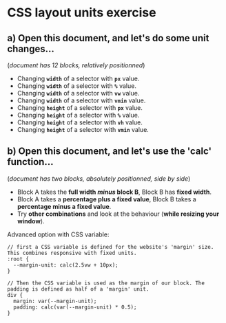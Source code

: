 # CSS layout units exercise

## a) Open this document, and let's do some unit changes...

(*document has 12 blocks, relatively positionned*)

- Changing **`width`** of a selector with **`px`** value.
- Changing **`width`** of a selector with **`%`** value.
- Changing **`width`** of a selector with **`vw`** value.
- Changing **`width`** of a selector with **`vmin`** value.
- Changing **`height`** of a selector with **`px`** value.
- Changing **`height`** of a selector with **`%`** value.
- Changing **`height`** of a selector with **`vh`** value.
- Changing **`height`** of a selector with **`vmin`** value.

## b) Open this document, and let's use the 'calc' function...

(*document has two blocks, absolutely positionned, side by side*)

- Block A takes the **full width *minus* block B**, Block B has **fixed width**.
- Block A takes a **percentage plus a fixed value**, Block B takes a **percentage minus a fixed value**.
- Try **other combinations** and look at the behaviour (**while resizing your window**).

Advanced option with CSS variable:

```
// first a CSS variable is defined for the website's 'margin' size. This combines responsive with fixed units.
:root {
  --margin-unit: calc(2.5vw + 10px);
}

// Then the CSS variable is used as the margin of our block. The padding is defined as half of a 'margin' unit.
div {
  margin: var(--margin-unit);
  padding: calc(var(--margin-unit) * 0.5);
}
```
